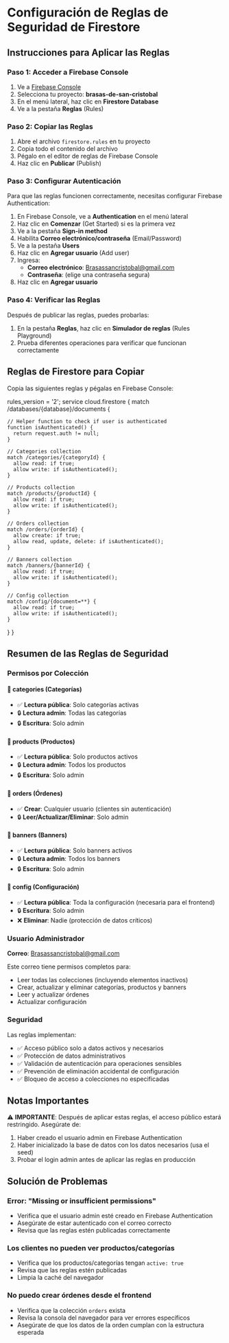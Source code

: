 # Configuración de Reglas de Seguridad de Firestore

## Instrucciones para Aplicar las Reglas

### Paso 1: Acceder a Firebase Console
1. Ve a [Firebase Console](https://console.firebase.google.com/)
2. Selecciona tu proyecto: **brasas-de-san-cristobal**
3. En el menú lateral, haz clic en **Firestore Database**
4. Ve a la pestaña **Reglas** (Rules)

### Paso 2: Copiar las Reglas
1. Abre el archivo `firestore.rules` en tu proyecto
2. Copia todo el contenido del archivo
3. Pégalo en el editor de reglas de Firebase Console
4. Haz clic en **Publicar** (Publish)

### Paso 3: Configurar Autenticación
Para que las reglas funcionen correctamente, necesitas configurar Firebase Authentication:

1. En Firebase Console, ve a **Authentication** en el menú lateral
2. Haz clic en **Comenzar** (Get Started) si es la primera vez
3. Ve a la pestaña **Sign-in method**
4. Habilita **Correo electrónico/contraseña** (Email/Password)
5. Ve a la pestaña **Users**
6. Haz clic en **Agregar usuario** (Add user)
7. Ingresa:
   - **Correo electrónico**: Brasassancristobal@gmail.com
   - **Contraseña**: (elige una contraseña segura)
8. Haz clic en **Agregar usuario**

### Paso 4: Verificar las Reglas
Después de publicar las reglas, puedes probarlas:

1. En la pestaña **Reglas**, haz clic en **Simulador de reglas** (Rules Playground)
2. Prueba diferentes operaciones para verificar que funcionan correctamente

## Reglas de Firestore para Copiar

Copia las siguientes reglas y pégalas en Firebase Console:

rules_version = '2';
service cloud.firestore {
  match /databases/{database}/documents {
    
    // Helper function to check if user is authenticated
    function isAuthenticated() {
      return request.auth != null;
    }
    
    // Categories collection
    match /categories/{categoryId} {
      allow read: if true;
      allow write: if isAuthenticated();
    }
    
    // Products collection
    match /products/{productId} {
      allow read: if true;
      allow write: if isAuthenticated();
    }
    
    // Orders collection
    match /orders/{orderId} {
      allow create: if true;
      allow read, update, delete: if isAuthenticated();
    }
    
    // Banners collection
    match /banners/{bannerId} {
      allow read: if true;
      allow write: if isAuthenticated();
    }
    
    // Config collection
    match /config/{document=**} {
      allow read: if true;
      allow write: if isAuthenticated();
    }
  }
}

## Resumen de las Reglas de Seguridad

### Permisos por Colección

#### 📁 **categories** (Categorías)
- ✅ **Lectura pública**: Solo categorías activas
- 🔒 **Lectura admin**: Todas las categorías
- 🔒 **Escritura**: Solo admin

#### 📁 **products** (Productos)
- ✅ **Lectura pública**: Solo productos activos
- 🔒 **Lectura admin**: Todos los productos
- 🔒 **Escritura**: Solo admin

#### 📁 **orders** (Órdenes)
- ✅ **Crear**: Cualquier usuario (clientes sin autenticación)
- 🔒 **Leer/Actualizar/Eliminar**: Solo admin

#### 📁 **banners** (Banners)
- ✅ **Lectura pública**: Solo banners activos
- 🔒 **Lectura admin**: Todos los banners
- 🔒 **Escritura**: Solo admin

#### 📁 **config** (Configuración)
- ✅ **Lectura pública**: Toda la configuración (necesaria para el frontend)
- 🔒 **Escritura**: Solo admin
- ❌ **Eliminar**: Nadie (protección de datos críticos)

### Usuario Administrador

**Correo**: Brasassancristobal@gmail.com

Este correo tiene permisos completos para:
- Leer todas las colecciones (incluyendo elementos inactivos)
- Crear, actualizar y eliminar categorías, productos y banners
- Leer y actualizar órdenes
- Actualizar configuración

### Seguridad

Las reglas implementan:
- ✅ Acceso público solo a datos activos y necesarios
- ✅ Protección de datos administrativos
- ✅ Validación de autenticación para operaciones sensibles
- ✅ Prevención de eliminación accidental de configuración
- ✅ Bloqueo de acceso a colecciones no especificadas

## Notas Importantes

⚠️ **IMPORTANTE**: Después de aplicar estas reglas, el acceso público estará restringido. Asegúrate de:
1. Haber creado el usuario admin en Firebase Authentication
2. Haber inicializado la base de datos con los datos necesarios (usa el seed)
3. Probar el login admin antes de aplicar las reglas en producción

## Solución de Problemas

### Error: "Missing or insufficient permissions"
- Verifica que el usuario admin esté creado en Firebase Authentication
- Asegúrate de estar autenticado con el correo correcto
- Revisa que las reglas estén publicadas correctamente

### Los clientes no pueden ver productos/categorías
- Verifica que los productos/categorías tengan `active: true`
- Revisa que las reglas estén publicadas
- Limpia la caché del navegador

### No puedo crear órdenes desde el frontend
- Verifica que la colección `orders` exista
- Revisa la consola del navegador para ver errores específicos
- Asegúrate de que los datos de la orden cumplan con la estructura esperada

